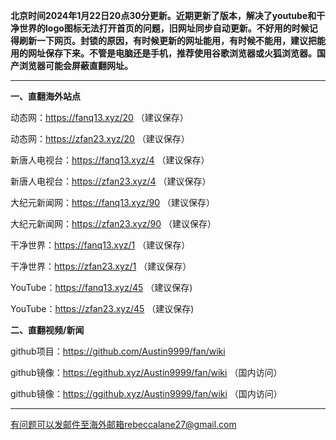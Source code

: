 **北京时间2024年1月22日20点30分更新。近期更新了版本，解决了youtube和干净世界的logo图标无法打开首页的问题，旧网址同步自动更新。不好用的时候记得刷新一下网页。封锁的原因，有时候更新的网址能用，有时候不能用，建议把能用的网址保存下来。不管是电脑还是手机，推荐使用谷歌浏览器或火狐浏览器。国产浏览器可能会屏蔽直翻网址。**

***

**一、直翻海外站点**

动态网：https://fanq13.xyz/20 （建议保存）

动态网：https://zfan23.xyz/20 （建议保存）

新唐人电视台：https://fanq13.xyz/4 （建议保存）

新唐人电视台：https://zfan23.xyz/4 （建议保存）

大纪元新闻网：https://fanq13.xyz/90 （建议保存）

大纪元新闻网：https://zfan23.xyz/90 （建议保存）

干净世界：https://fanq13.xyz/1 （建议保存）

干净世界：https://zfan23.xyz/1 （建议保存）

YouTube：https://fanq13.xyz/45 （建议保存)

YouTube：https://zfan23.xyz/45 （建议保存)

**二、直翻视频/新闻**

github项目：https://github.com/Austin9999/fan/wiki

github镜像：https://egithub.xyz/Austin9999/fan/wiki （国内访问）

github镜像：https://ggithub.xyz/Austin9999/fan/wiki （国内访问）

***


有问题可以发邮件至海外邮箱rebeccalane27@gmail.com

